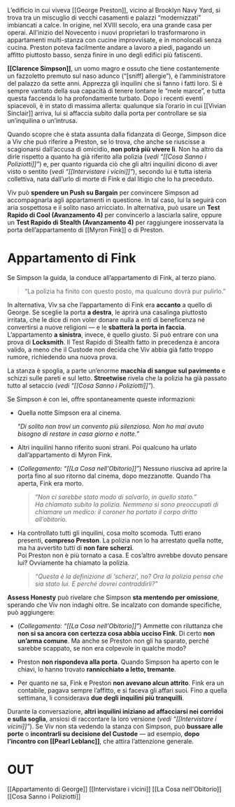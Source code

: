 L’edificio in cui viveva [[George Preston]], vicino al Brooklyn Navy Yard, si trova tra un miscuglio di vecchi casamenti e palazzi “modernizzati” imbiancati a calce. In origine, nel XVIII secolo, era una grande casa per operai. All’inizio del Novecento i nuovi proprietari lo trasformarono in appartamenti multi-stanza con cucine improvvisate, e in monolocali senza cucina. Preston poteva facilmente andare a lavoro a piedi, pagando un affitto piuttosto basso, senza finire in uno degli edifici più fatiscenti.

**[[Clarence Simpson]]**, un uomo magro e ossuto che tiene costantemente un fazzoletto premuto sul naso adunco (“[sniff] allergie”), è l’amministratore del palazzo da sette anni. Apprezza gli inquilini che si fanno i fatti loro. Si è sempre vantato della sua capacità di tenere lontane le “mele marce”, e tutta questa faccenda lo ha profondamente turbato. Dopo i recenti eventi spiacevoli, è in stato di massima allerta: qualunque sia l’orario in cui [[Vivian Sinclair]] arriva, lui si affaccia subito dalla porta per controllare se sia un’inquilina o un’intrusa.

Quando scopre che è stata assunta dalla fidanzata di George, Simpson dice a Viv che può riferire a Preston, se lo trova, che anche se riuscisse a scagionarsi dall’accusa di omicidio, **non potrà più vivere lì**. Non ha altro da dirle rispetto a quanto ha già riferito alla polizia (_vedi “[[Cosa Sanno i Poliziotti]]”_) e, per quanto riguarda ciò che gli altri inquilini dicono di aver visto o sentito (_vedi “[[Intervistare i vicini]]”_), secondo lui è tutta isteria collettiva, nata dall’urlo di morte di Fink e dal litigio che lo ha preceduto.

Viv può **spendere un Push su Bargain** per convincere Simpson ad accompagnarla agli appartamenti in questione. In tal caso, lui la seguirà con aria sospettosa e il solito naso arricciato. In alternativa, può usare un **Test Rapido di Cool (Avanzamento 4)** per convincerlo a lasciarla salire, oppure un **Test Rapido di Stealth (Avanzamento 4)** per raggiungere inosservata la porta dell’appartamento di [[Myron Fink]] o di Preston.

# Appartamento di Fink

Se Simpson la guida, la conduce all’appartamento di Fink, al terzo piano.

> “La polizia ha finito con questo posto, ma qualcuno dovrà pur pulirlo.”

In alternativa, Viv sa che l’appartamento di Fink era **accanto** a quello di George. Se sceglie la porta **a destra**, le aprirà una casalinga piuttosto irritata, che le dice di non voler donare nulla a enti di beneficenza né convertirsi a nuove religioni — e le **sbatterà la porta in faccia**. L’appartamento **a sinistra**, invece, è quello giusto. Si può entrare con una prova di **Locksmith**. Il Test Rapido di Stealth fatto in precedenza è ancora valido, a meno che il Custode non decida che Viv abbia già fatto troppo rumore, richiedendo una nuova prova.

La stanza è spoglia, a parte un’enorme **macchia di sangue sul pavimento** e schizzi sulle pareti e sul letto. **Streetwise** rivela che la polizia ha già passato tutto al setaccio (_vedi “[[Cosa Sanno i Poliziotti]]”_).

Se Simpson è con lei, offre spontaneamente queste informazioni:

- Quella notte Simpson era al cinema.
    
	 “*Di solito non trovi un convento più silenzioso. Non ho mai avuto bisogno di restare in casa giorno e notte.*”
    
- Altri inquilini hanno riferito suoni strani. Poi qualcuno ha urlato dall’appartamento di Myron Fink.
    
- (_Collegamento: “[[La Cosa nell'Obitorio]]”_) Nessuno riusciva ad aprire la porta fino al suo ritorno dal cinema, dopo mezzanotte. Quando l’ha aperta, Fink era morto.
    
    > “*Non ci sarebbe stato modo di salvarlo, in quello stato.”*  
    > *Ha chiamato subito la polizia. Nemmeno si sono preoccupati di chiamare un medico: il coroner ha portato il corpo dritto all’obitorio.*
    
- Ha controllato tutti gli inquilini, cosa molto scomoda. Tutti erano presenti, **compreso Preston**. La polizia non lo ha arrestato quella notte, ma ha avvertito tutti di **non fare scherzi**.  
    Poi Preston non è più tornato a casa. E cos’altro avrebbe dovuto pensare lui? Ovviamente ha chiamato la polizia.
    
    > *“Questa è la definizione di ‘scherzi’, no? Ora la polizia pensa che sia stato lui. E perché dovrei contraddirli?”*
    

**Assess Honesty** può rivelare che Simpson **sta mentendo per omissione**, sperando che Viv non indaghi oltre. Se incalzato con domande specifiche, può aggiungere:

- (_Collegamento: “[[La Cosa nell'Obitorio]]”_) Ammette con riluttanza che **non si sa ancora con certezza cosa abbia ucciso Fink**. Di certo **non un’arma comune**. Ma anche se Preston non gli ha sparato, perché sarebbe scappato, se non era colpevole in qualche modo?
    
- Preston **non rispondeva alla porta**. Quando Simpson ha aperto con le chiavi, lo hanno trovato **rannicchiato a letto, tremante**.
    
- Per quanto ne sa, Fink e Preston **non avevano alcun attrito**. Fink era un contabile, pagava sempre l’affitto, e si faceva gli affari suoi. Fino a quella settimana, li considerava **due degli inquilini più tranquilli**.
    

Durante la conversazione, **altri inquilini iniziano ad affacciarsi nei corridoi e sulla soglia**, ansiosi di raccontare la loro versione (_vedi “[[Intervistare i vicini]]”_). Se Viv non sta vedendo la stanza con Simpson, può **bussare alle porte** o **incontrarli su decisione del Custode** — ad esempio, **dopo l’incontro con [[Pearl Leblanc]]**, che attira l’attenzione generale.

# OUT
[[Appartamento di George]]
[[Intervistare i vicini]]
[[La Cosa nell'Obitorio]]
[[Cosa Sanno i Poliziotti]]